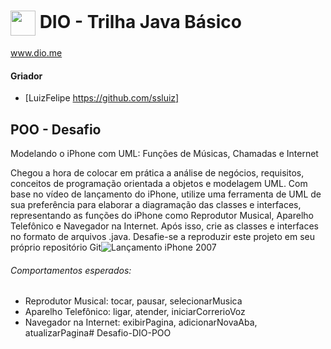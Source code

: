 #  <img align="center" width="40px" src="https://hermes.digitalinnovation.one/assets/diome/logo-minimized.png"> DIO - Trilha Java Básico
www.dio.me

#### Griador
- [LuizFelipe https://github.com/ssluiz]


## POO - Desafio

Modelando o iPhone com UML: Funções de Músicas, Chamadas e Internet

Chegou a hora de colocar em prática a análise de negócios, requisitos, conceitos de programação orientada a objetos e modelagem UML. Com base no vídeo de lançamento do iPhone, utilize uma ferramenta de UML de sua preferência para elaborar a diagramação das classes e interfaces, representando as funções do iPhone como Reprodutor Musical, Aparelho Telefônico e Navegador na Internet. Após isso, crie as classes e interfaces no formato de arquivos .java. Desafie-se a reproduzir este projeto em seu próprio repositório Git![Lançamento iPhone 2007](https://www.youtube.com/watch?v=9ou608QQRq8)

###### Comportamentos esperados:
* Reprodutor Musical: tocar, pausar, selecionarMusica
* Aparelho Telefônico: ligar, atender, iniciarCorrerioVoz
* Navegador na Internet: exibirPagina, adicionarNovaAba, atualizarPagina# Desafio-DIO-POO
